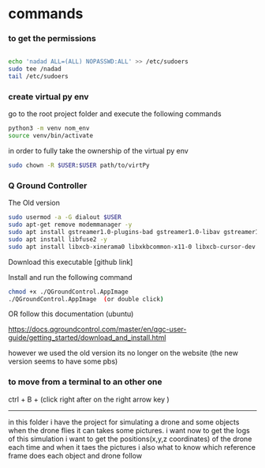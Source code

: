 # commands

### to get the permissions

```bash

echo 'nadad ALL=(ALL) NOPASSWD:ALL' >> /etc/sudoers
sudo tee /nadad
tail /etc/sudoers
```

### create virtual py env 

go to the root project folder and execute the following commands

```bash
python3 -m venv nom_env
source venv/bin/activate 
```

in order to fully take the ownership of the virtual py env

```bash
sudo chown -R $USER:$USER path/to/virtPy
```




### Q Ground Controller

The Old version
```bash
sudo usermod -a -G dialout $USER
sudo apt-get remove modemmanager -y
sudo apt install gstreamer1.0-plugins-bad gstreamer1.0-libav gstreamer1.0-gl -y
sudo apt install libfuse2 -y
sudo apt install libxcb-xinerama0 libxkbcommon-x11-0 libxcb-cursor-dev -y
```

Download this executable [github link]

Install and run the following command 

```bash
chmod +x ./QGroundControl.AppImage
./QGroundControl.AppImage  (or double click)
```


OR follow this documentation (ubuntu)

https://docs.qgroundcontrol.com/master/en/qgc-user-guide/getting_started/download_and_install.html


however we used the old version its no longer on the website (the new version seems to have some pbs)


### to move from a terminal to an other one 

ctrl + B + (click right after on the right arrow key )



_____________________________________________________________________________________________________



in this folder i have the project for simulating a drone and some objects when the drone flies it can takes some pictures. 
i want now to get the logs of this simulation i want to get the positions(x,y,z coordinates) of the drone each time and when it taes the pictures i also what to know which reference frame does each object and drone follow 
